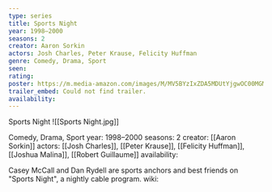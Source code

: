 ```yaml
---
type: series
title: Sports Night
year: 1998–2000
seasons: 2
creator: Aaron Sorkin
actors: Josh Charles, Peter Krause, Felicity Huffman
genre: Comedy, Drama, Sport
seen:
rating: 
poster: https://m.media-amazon.com/images/M/MV5BYzIxZDA5MDUtYjgwOC00MGM5LTk2NzEtZDRjNmU2NWJhZDNlXkEyXkFqcGdeQXVyMTU3NDU4MDg2._V1_SX300.jpg
trailer_embed: Could not find trailer.
availability:
---
```

Sports Night
![[Sports Night.jpg]]

Comedy, Drama, Sport
year: 1998–2000
seasons: 2
creator: [[Aaron Sorkin]]
actors: [[Josh Charles]], [[Peter Krause]], [[Felicity Huffman]], [[Joshua Malina]], [[Robert Guillaume]]
availability:

Casey McCall and Dan Rydell are sports anchors and best friends on "Sports Night", a nightly cable program.
wiki: 


